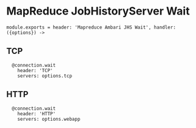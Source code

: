 
# MapReduce JobHistoryServer Wait

    module.exports = header: 'Mapreduce Ambari JHS Wait', handler: ({options}) ->

## TCP

      @connection.wait
        header: 'TCP'
        servers: options.tcp

## HTTP

      @connection.wait
        header: 'HTTP'
        servers: options.webapp
